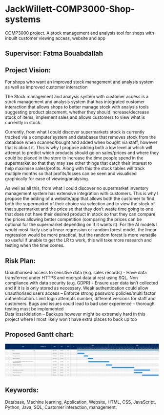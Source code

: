 # JackWillett-COMP3000-Shop-systems
COMP3000 project. A stock management and analysis tool for shops with inbuilt customer viewing access, website and app

## Supervisor: Fatma Bouabdallah 

## Project Vision:  

For shops who want an improved stock management and analysis system as well as improved customer interaction  

The Stock management and analysis system with customer access is a stock management and analysis system that has integrated customer interaction that allows shops to better manage stock with analysis tools suggesting product placement, whether they should increase/decrease stock of items, implement sales and allows customers to view what is currently in stock.  

Currently, from what I could discover supermarkets stock is currently tracked via a computer system and databases that removes stock from the database when scanned/bought and added when bought via staff, however that is about it. This is why I propose adding both a low level ai which will attempt to predict which products should go on sales/prices and where they could be placed in the store to increase the time people spend in the supermarket so that they may see other things that catch their interest to help maximise sales/profits. Along with this the stock tables will track multiple months so that profits/losses can be seen and visualised graphically for ease of viewing/analysing.  

As well as all this, from what I could discover no supermarket inventory management system has extensive integration with customers. This is why I propose the adding of a website/app that allows both the customer to find both the supermarket of their choice via selection and to view the stock of that supermarket and the price so that they don’t waste time going to one that does not have their desired product in stock so that they can compare the prices allowing better competition (comparing the prices can be optional for the supermarket depending on if it wants it). For the AI models I would most likely use a linear regression or random forest model, the linear regression would be more practical, but the random forest is more versatile so useful if unable to get the LR to work, this will take more research and testing when the time comes. 
   

## Risk Plan:

Unauthorised access to sensitive data (e.g. sales records) - Have data transferred under HTTPS and encrypt data at rest using SQL. 
Non compliance with data security (e.g. GDPR) - Ensure user data isn’t collected and if it is is only stored as necessary. 
Weak authentication could allow unauthorised users access – Enforce strong password policies/multi factor authentication. Limit login attempts number, different versions for staff and customers. 
Bugs and issues could lead to bad user experience – thorough testing must be implemented  
Data loss/deletion – Backups however might be extremely hard in this project where I most likely won’t have extra places to back up too 

  

## Proposed Gantt chart:
![Images/Screenshot_2024-10-12_164736.png](https://raw.githubusercontent.com/JackWillett03/JackWillett-COMP3000-shop-systems/refs/heads/main/Images/Screenshot%202024-10-12%20164736.png?token=GHSAT0AAAAAACYCDBZPZ4RYNRATBH52PIVKZYKT7VQ)
  

## Keywords:
Database, Machine learning, Application, Website, HTML, CSS, JavaScript, Python, Java, SQL, Customer interaction, management. 

  

 

 
